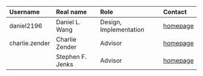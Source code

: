| Username | Real name | Role | Contact |
|:---------|:----------|:-----|:--------|
| daniel2196 | Daniel L. Wang | Design, Implementation | [homepage](http://dust.ess.uci.edu/~wangd) |
| charlie.zender | Charlie Zender | Advisor | [homepage](http://www.ess.uci.edu/~zender/) |
|          | Stephen F. Jenks | Advisor | [homepage](http://www.ece.uci.edu/~sjenks/)|
